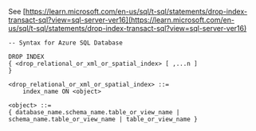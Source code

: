 See [https://learn.microsoft.com/en-us/sql/t-sql/statements/drop-index-transact-sql?view=sql-server-ver16](https://learn.microsoft.com/en-us/sql/t-sql/statements/drop-index-transact-sql?view=sql-server-ver16)
```
-- Syntax for Azure SQL Database  
  
DROP INDEX  
{ <drop_relational_or_xml_or_spatial_index> [ ,...n ]   
}  
  
<drop_relational_or_xml_or_spatial_index> ::=   
    index_name ON <object>  
  
<object> ::=   
{ database_name.schema_name.table_or_view_name | schema_name.table_or_view_name | table_or_view_name }
```
